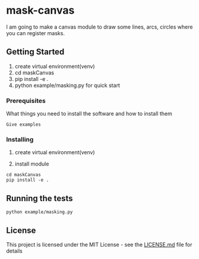# mask-canvas

I am going to make a canvas module to draw some lines, arcs, circles where you can register masks.

## Getting Started

1. create virtual environment(venv)
2. cd maskCanvas
3. pip install -e .
4. python example/masking.py for quick start

### Prerequisites

What things you need to install the software and how to install them

```
Give examples
```

### Installing

1. create virtual environment(venv)

2. install module
```
cd maskCanvas
pip install -e .
```


## Running the tests
```
python example/masking.py
```

## License

This project is licensed under the MIT License - see the [LICENSE.md](LICENSE.md) file for details


